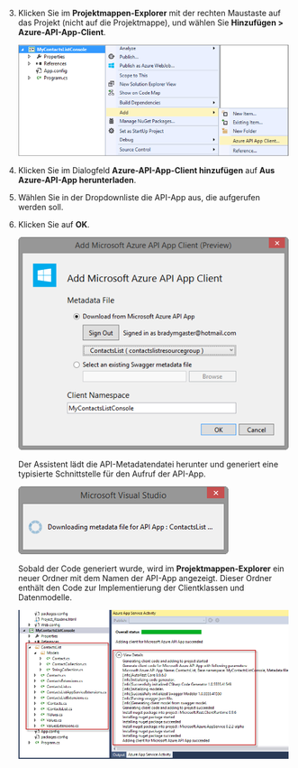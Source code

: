 3. Klicken Sie im **Projektmappen-Explorer** mit der rechten Maustaste auf das Projekt (nicht auf die Projektmappe), und wählen Sie **Hinzufügen > Azure-API-App-Client**. 

	![](./media/app-service-api-dotnet-add-generated-client/03-add-azure-api-client-v3.png)
	
3. Klicken Sie im Dialogfeld **Azure-API-App-Client hinzufügen** auf **Aus Azure-API-App herunterladen**.

5. Wählen Sie in der Dropdownliste die API-App aus, die aufgerufen werden soll.

7. Klicken Sie auf **OK**.

	![Bildschirm zur Generierung](./media/app-service-api-dotnet-add-generated-client/04-select-the-api-v3.png)

	Der Assistent lädt die API-Metadatendatei herunter und generiert eine typisierte Schnittstelle für den Aufruf der API-App.

	![Generierungsvorgang wird ausgeführt](./media/app-service-api-dotnet-add-generated-client/05-metadata-downloading-v3.png)

	Sobald der Code generiert wurde, wird im **Projektmappen-Explorer** ein neuer Ordner mit dem Namen der API-App angezeigt. Dieser Ordner enthält den Code zur Implementierung der Clientklassen und Datenmodelle.

	![Generierung abgeschlossen](./media/app-service-api-dotnet-add-generated-client/06-code-gen-output-v3.png)

<!---HONumber=Oct15_HO3-->